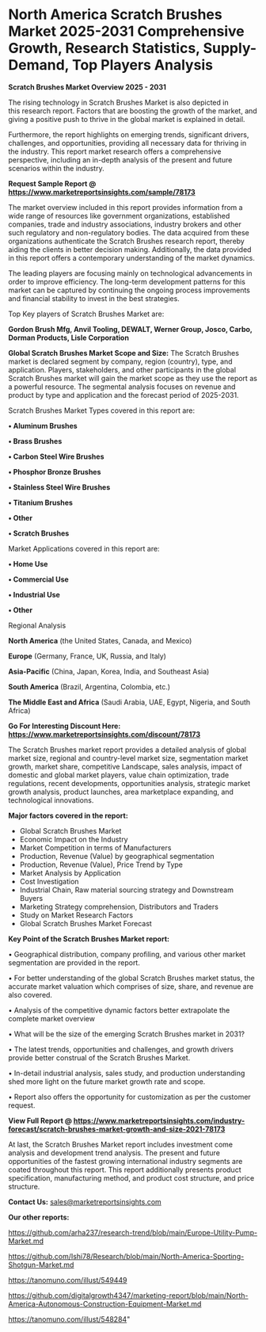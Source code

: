 # North America Scratch Brushes Market 2025-2031 Comprehensive Growth, Research Statistics, Supply-Demand,  Top Players Analysis

<Strong> Scratch Brushes Market Overview 2025 - 2031</strong>

The rising technology in Scratch Brushes Market is also depicted in this research report. Factors that are boosting the growth of the market, and giving a positive push to thrive in the global market is explained in detail.

Furthermore, the report highlights on emerging trends, significant drivers, challenges, and opportunities, providing all necessary data for thriving in the industry. This report market research offers a comprehensive perspective, including an in-depth analysis of the present and future scenarios within the industry.

<strong>Request Sample Report @ <a href=https://www.marketreportsinsights.com/sample/78173>https://www.marketreportsinsights.com/sample/78173</a></strong>

The market overview included in this report provides information from a wide range of resources like government organizations, established companies, trade and industry associations, industry brokers and other such regulatory and non-regulatory bodies. The data acquired from these organizations authenticate the Scratch Brushes research report, thereby aiding the clients in better decision making. Additionally, the data provided in this report offers a contemporary understanding of the market dynamics.

The leading players are focusing mainly on technological advancements in order to improve efficiency. The long-term development patterns for this market can be captured by continuing the ongoing process improvements and financial stability to invest in the best strategies.

Top Key players of Scratch Brushes Market are:

<strong>Gordon Brush Mfg, Anvil Tooling, DEWALT, Werner Group, Josco, Carbo, Dorman Products, Lisle Corporation</strong>

<strong><b>Global Scratch Brushes Market Scope and Size:</b></strong>
The Scratch Brushes market is declared segment by company, region (country), type, and application. Players, stakeholders, and other participants in the global Scratch Brushes market will gain the market scope as they use the report as a powerful resource. The segmental analysis focuses on revenue and product by type and application and the forecast period of 2025-2031.

Scratch Brushes Market Types covered in this report are:

<strong>• Aluminum Brushes

• Brass Brushes

• Carbon Steel Wire Brushes

• Phosphor Bronze Brushes

• Stainless Steel Wire Brushes

• Titanium Brushes

• Other

• Scratch Brushes</strong>

Market Applications covered in this report are:

<strong>• Home Use

• Commercial Use

• Industrial Use

• Other</strong> 

Regional Analysis

<strong>North America</strong> (the United States, Canada, and Mexico)

<strong>Europe</strong> (Germany, France, UK, Russia, and Italy)

<strong>Asia-Pacific</strong> (China, Japan, Korea, India, and Southeast Asia)

<strong>South America</strong> (Brazil, Argentina, Colombia, etc.)

<strong>The Middle East and Africa</strong> (Saudi Arabia, UAE, Egypt, Nigeria, and South Africa)

<strong>Go For Interesting Discount Here: <a href=https://www.marketreportsinsights.com/discount/78173>https://www.marketreportsinsights.com/discount/78173</a></strong>

The Scratch Brushes market report provides a detailed analysis of global market size, regional and country-level market size, segmentation market growth, market share, competitive Landscape, sales analysis, impact of domestic and global market players, value chain optimization, trade regulations, recent developments, opportunities analysis, strategic market growth analysis, product launches, area marketplace expanding, and technological innovations.

<strong><b>Major factors covered in the report:</b></strong>
<ul>
  <li>Global Scratch Brushes Market </li>
  <li>Economic Impact on the Industry</li>
  <li>Market Competition in terms of Manufacturers</li>
  <li>Production, Revenue (Value) by geographical segmentation</li>
  <li>Production, Revenue (Value), Price Trend by Type</li>
  <li>Market Analysis by Application</li>
  <li>Cost Investigation</li>
  <li>Industrial Chain, Raw material sourcing strategy and Downstream Buyers</li>
  <li>Marketing Strategy comprehension, Distributors and Traders</li>
  <li>Study on Market Research Factors</li>
  <li>Global Scratch Brushes Market Forecast</li>
</ul>

<strong><b>Key Point of the Scratch Brushes Market report:</b></strong>

• Geographical distribution, company profiling, and various other market segmentation are provided in the report.

• For better understanding of the global Scratch Brushes market status, the accurate market valuation which comprises of size, share, and revenue are also covered.

• Analysis of the competitive dynamic factors better extrapolate the complete market overview

• What will be the size of the emerging Scratch Brushes market in 2031?

• The latest trends, opportunities and challenges, and growth drivers provide better construal of the Scratch Brushes Market.

• In-detail industrial analysis, sales study, and production understanding shed more light on the future market growth rate and scope.

• Report also offers the opportunity for customization as per the customer request.

<strong><b>View Full Report @ <a href=https://www.marketreportsinsights.com/industry-forecast/scratch-brushes-market-growth-and-size-2021-78173>https://www.marketreportsinsights.com/industry-forecast/scratch-brushes-market-growth-and-size-2021-78173</a></b></strong>


At last, the Scratch Brushes Market report includes investment come analysis and development trend analysis. The present and future opportunities of the fastest growing international industry segments are coated throughout this report. This report additionally presents product specification, manufacturing method, and product cost structure, and price structure.

<strong>Contact Us:</strong>
sales@marketreportsinsights.com

<strong>Our other reports:</strong>

<a href=https://github.com/arha237/research-trend/blob/main/Europe-Utility-Pump-Market.md>https://github.com/arha237/research-trend/blob/main/Europe-Utility-Pump-Market.md</a>

<a href=https://github.com/Ishi78/Research/blob/main/North-America-Sporting-Shotgun-Market.md>https://github.com/Ishi78/Research/blob/main/North-America-Sporting-Shotgun-Market.md</a>

<a href=https://tanomuno.com/illust/549449>https://tanomuno.com/illust/549449</a>

<a href=https://github.com/digitalgrowth4347/marketing-report/blob/main/North-America-Autonomous-Construction-Equipment-Market.md>https://github.com/digitalgrowth4347/marketing-report/blob/main/North-America-Autonomous-Construction-Equipment-Market.md</a>

<a href=https://tanomuno.com/illust/548284>https://tanomuno.com/illust/548284</a>"
